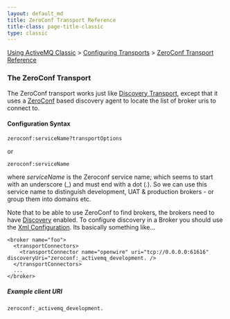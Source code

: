 ```yaml
---
layout: default_md
title: ZeroConf Transport Reference 
title-class: page-title-classic
type: classic
---
```


[Using ActiveMQ Classic](using-activemq-classic) > [Configuring Transports](configuring-transports) > [ZeroConf Transport Reference](zeroconf-transport-reference)

### The ZeroConf Transport

The ZeroConf transport works just like [Discovery Transport](discovery-transport-reference), except that it uses a [ZeroConf](zeroconf) based discovery agent to locate the list of broker uris to connect to.

#### Configuration Syntax
```
zeroconf:serviceName?transportOptions
```
or  
```
zeroconf:serviceName
```

where _serviceName_ is the Zeroconf service name; which seems to start with an underscore (_) and must end with a dot (.). So we can use this service name to distinguish development, UAT & production brokers - or group them into domains etc.

Note that to be able to use ZeroConf to find brokers, the brokers need to have [Discovery](discovery) enabled. To configure discovery in a Broker you should use the [Xml Configuration](xml-configuration). Its basically something like...
```
<broker name="foo">
  <transportConnectors>
    <transportConnector name="openwire" uri="tcp://0.0.0.0:61616" discoveryUri="zeroconf:_activemq_development. />
  </transportConnectors>
  ...
</broker>
```

##### Example client URI
```
zeroconf:_activemq_development.
```


